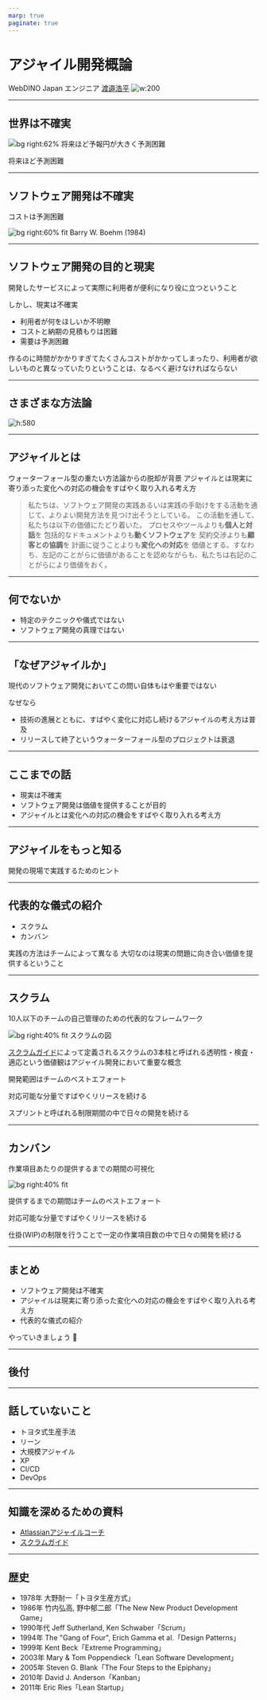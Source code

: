 ```yaml
---
marp: true
paginate: true
---
```


# アジャイル開発概論

WebDINO Japan エンジニア
[渡邉浩平](https://github.com/kou029w)
![w:200](https://github.com/kou029w.png)

---

## 世界は不確実

![bg right:62% 将来ほど予報円が大きく予測困難](https://www.jma.go.jp/jma/kishou/know/typhoon/7-1-1.png)
<!-- _footer: 図の出典: 気象庁 https://www.jma.go.jp/jma/kishou/know/typhoon/7-1.html -->

将来ほど予測困難

---

## ソフトウェア開発は不確実

コストは予測困難

![bg right:60% fit Barry W. Boehm (1984)](https://i.gyazo.com/81c2b1a3fdd1eb46ee4f612bd6bef742.png)
<!-- _footer: 図の出典: Barry W. Boehm (1984) "Software Engineering Economics" doi.org/10.1109/TSE.1984.5010193 Fig.3 -->

---

## ソフトウェア開発の目的と現実

開発したサービスによって実際に利用者が便利になり役に立つということ

しかし、現実は不確実

- 利用者が何をほしいか不明瞭
- コストと納期の見積もりは困難
- 需要は予測困難

作るのに時間がかかりすぎてたくさんコストがかかってしまったり、利用者が欲しいものと異なっていたりということは、なるべく避けなければならない

---

## さまざまな方法論

![h:580](https://i.gyazo.com/bef43058445b8a7235ef28e1b16a7ebc.png)

<!-- _footer: http://agilelion.com/agile-kanban-cafe/agile-and-lean-influences-where-did-kanban-scrum-scrumban-come-from -->

---

## アジャイルとは

ウォーターフォール型の重たい方法論からの脱却が背景
アジャイルとは現実に寄り添った変化への対応の機会をすばやく取り入れる考え方

> 私たちは、ソフトウェア開発の実践あるいは実践の手助けをする活動を通じて、よりよい開発方法を見つけ出そうとしている。
> この活動を通して、私たちは以下の価値にたどり着いた。
> プロセスやツールよりも**個人と対話**を
> 包括的なドキュメントよりも**動くソフトウェア**を
> 契約交渉よりも**顧客との協調**を
> 計画に従うことよりも**変化への対応**を
> 価値とする。すなわち、左記のことがらに価値があることを認めながらも、私たちは右記のことがらにより価値をおく。

<!--
_footer: 引用元: Kent Beck et al. (2001) [アジャイルソフトウェア開発宣言](https://agilemanifesto.org/iso/ja/manifesto.html)
-->

---

## 何でないか

- 特定のテクニックや儀式ではない
- ソフトウェア開発の真理ではない

---

## 「なぜアジャイルか」

現代のソフトウェア開発においてこの問い自体もはや重要ではない

なぜなら

- 技術の進展とともに、すばやく変化に対応し続けるアジャイルの考え方は普及
- リリースして終了というウォーターフォール型のプロジェクトは衰退

---

## ここまでの話

- 現実は不確実
- ソフトウェア開発は価値を提供することが目的
- アジャイルとは変化への対応の機会をすばやく取り入れる考え方

---

## アジャイルをもっと知る

開発の現場で実践するためのヒント

---

## 代表的な儀式の紹介

- スクラム
- カンバン

実践の方法はチームによって異なる
大切なのは現実の問題に向き合い価値を提供するということ

---

## スクラム

10人以下のチームの自己管理のための代表的なフレームワーク

![bg right:40% fit スクラムの図](https://i.gyazo.com/80bf708078dfa7baeacdf8d981a79a81.png)


[スクラムガイド](https://scrummaster.jp/scrum-guide)によって定義されるスクラムの3本柱と呼ばれる透明性・検査・適応という価値観はアジャイル開発において重要な概念

開発範囲はチームのベストエフォート

対応可能な分量ですばやくリリースを続ける

スプリントと呼ばれる制限期間の中で日々の開発を続ける

---

## カンバン

作業項目あたりの提供するまでの期間の可視化

![bg right:40% fit](https://image.slidesharecdn.com/predictabilitymeasurementinkanbanmunich-140118163930-phpapp02/95/key-note-lean-kanban-central-europe-2011-predictability-measurement-with-kanban-1-638.jpg)

<!--
_footer: 画像の出典: David J. Anderson, 2011 https://www.slideshare.net/agilemanager/key-note-lean-kanban-central-europe-2011-predictability-measurement-in-kanban
-->

提供するまでの期間はチームのベストエフォート

対応可能な分量ですばやくリリースを続ける

仕掛(WIP)の制限を行うことで一定の作業項目数の中で日々の開発を続ける

---

## まとめ

- ソフトウェア開発は不確実
- アジャイルは現実に寄り添った変化への対応の機会をすばやく取り入れる考え方
- 代表的な儀式の紹介

やっていきましょう 💪

---

## 後付

---

## 話していないこと

- トヨタ式生産手法
- リーン
- 大規模アジャイル
- XP
- CI/CD
- DevOps

---

## 知識を深めるための資料

- [Atlassianアジャイルコーチ](https://www.atlassian.com/ja/agile)
- [スクラムガイド](https://scrummaster.jp/scrum-guide)

---

## 歴史

- 1978年 大野耐一「トヨタ生産方式」
- 1986年 竹内弘高, 野中郁二郎「The New New Product Development Game」
- 1990年代 Jeff Sutherland, Ken Schwaber「Scrum」
- 1994年 The "Gang of Four", Erich Gamma et al.「Design Patterns」
- 1999年 Kent Beck「Extreme Programming」
- 2003年 Mary & Tom Poppendieck「Lean Software Development」
- 2005年 Steven G. Blank「The Four Steps to the Epiphany」
- 2010年 David J. Anderson「Kanban」
- 2011年 Eric Ries「Lean Startup」
